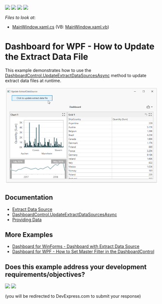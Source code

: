<!-- default badges list -->
![](https://img.shields.io/endpoint?url=https://codecentral.devexpress.com/api/v1/VersionRange/197230858/19.2.3%2B)
[![](https://img.shields.io/badge/Open_in_DevExpress_Support_Center-FF7200?style=flat-square&logo=DevExpress&logoColor=white)](https://supportcenter.devexpress.com/ticket/details/T828605)
[![](https://img.shields.io/badge/📖_How_to_use_DevExpress_Examples-e9f6fc?style=flat-square)](https://docs.devexpress.com/GeneralInformation/403183)
[![](https://img.shields.io/badge/💬_Leave_Feedback-feecdd?style=flat-square)](#does-this-example-address-your-development-requirementsobjectives)
<!-- default badges end -->
<!-- default file list -->
*Files to look at*:

* [MainWindow.xaml.cs](./CS/MainWindow.xaml.cs) (VB: [MainWindow.xaml.vb](./VB/MainWindow.xaml.vb))
<!-- default file list end -->

# Dashboard for WPF - How to Update the Extract Data File

This example demonstrates how to use the [DashboardControl.UpdateExtractDataSourcesAsync](https://docs.devexpress.com/Dashboard/DevExpress.DashboardWpf.DashboardControl.UpdateExtractDataSourcesAsync.overloads) method to update extract data files at runtime.

![screenshot](/images/screenshot.png)

## Documentation

- [Extract Data Source](https://docs.devexpress.com/Dashboard/115900/winforms-dashboard/winforms-designer/create-dashboards-in-the-winforms-designer/providing-data/extract-data-source)
- [DashboardControl.UpdateExtractDataSourcesAsync](https://docs.devexpress.com/Dashboard/DevExpress.DashboardWpf.DashboardControl.UpdateExtractDataSourcesAsync.overloads)
- [Providing Data](https://docs.devexpress.com/Dashboard/119901/wpf-viewer/providing-data)

## More Examples

- [Dashboard for WinForms - Dashboard with Extract Data Source](https://github.com/DevExpress-Examples/winforms-dashboard-extract-data-source)
- [Dashboard for WPF - How to Set Master Filter in the DashboardControl](https://github.com/DevExpress-Examples/wpf-dashboard-how-to-set-master-filter)
<!-- feedback -->
## Does this example address your development requirements/objectives?

[<img src="https://www.devexpress.com/support/examples/i/yes-button.svg"/>](https://www.devexpress.com/support/examples/survey.xml?utm_source=github&utm_campaign=wpf-dashboard-how-to-update-extract-data-source-file&~~~was_helpful=yes) [<img src="https://www.devexpress.com/support/examples/i/no-button.svg"/>](https://www.devexpress.com/support/examples/survey.xml?utm_source=github&utm_campaign=wpf-dashboard-how-to-update-extract-data-source-file&~~~was_helpful=no)

(you will be redirected to DevExpress.com to submit your response)
<!-- feedback end -->
